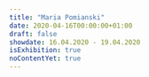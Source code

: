 ```yaml
---
title: "Maria Pomianski"
date: 2020-04-16T00:00:00+01:00
draft: false
showdate: 16.04.2020 - 19.04.2020
isExhibition: true
noContentYet: true
---
```

